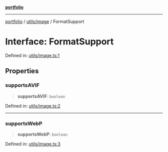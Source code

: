 [**portfolio**](../../../README.md)

***

[portfolio](../../../modules.md) / [utils/image](../README.md) / FormatSupport

# Interface: FormatSupport

Defined in: [utils/image.ts:1](https://github.com/tnorlund/Portfolio/blob/a8a17077d8edab9d2ff44a01ebf1c1a86853a01a/portfolio/utils/image.ts#L1)

## Properties

### supportsAVIF

> **supportsAVIF**: `boolean`

Defined in: [utils/image.ts:2](https://github.com/tnorlund/Portfolio/blob/a8a17077d8edab9d2ff44a01ebf1c1a86853a01a/portfolio/utils/image.ts#L2)

***

### supportsWebP

> **supportsWebP**: `boolean`

Defined in: [utils/image.ts:3](https://github.com/tnorlund/Portfolio/blob/a8a17077d8edab9d2ff44a01ebf1c1a86853a01a/portfolio/utils/image.ts#L3)
